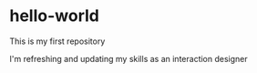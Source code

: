 # hello-world
This is my first repository

I'm refreshing and updating my skills as an interaction designer
